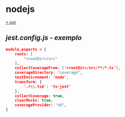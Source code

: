# nodejs 

<sub>[:arrow_upper_left: jest](readme.md)<sub>

## *jest.config.js - exemplo*


```json
module.exports = {
	roots: [
		"<rootDir>/src"
	],
	collectCoverageFrom: ['<rootDir>/src/**/*.ts'],
	coverageDirectory: "coverage",
	testEnvironment: 'node',
	transform: {
		'.+\\.ts$': 'ts-jest'
	},
	collectCoverage: true,
	clearMocks: true,
	coverageProvider: "v8",
}
```